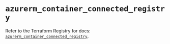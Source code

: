 # `azurerm_container_connected_registry`

Refer to the Terraform Registry for docs: [`azurerm_container_connected_registry`](https://registry.terraform.io/providers/hashicorp/azurerm/4.51.0/docs/resources/container_connected_registry).
